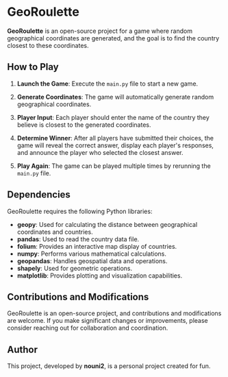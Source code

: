# GeoRoulette

**GeoRoulette** is an open-source project for a game where random geographical coordinates are generated, and the goal is to find the country closest to these coordinates.

## How to Play

1. **Launch the Game**: Execute the `main.py` file to start a new game.

2. **Generate Coordinates**: The game will automatically generate random geographical coordinates.

3. **Player Input**: Each player should enter the name of the country they believe is closest to the generated coordinates.

4. **Determine Winner**: After all players have submitted their choices, the game will reveal the correct answer, display each player's responses, and announce the player who selected the closest answer.

5. **Play Again**: The game can be played multiple times by rerunning the `main.py` file.

## Dependencies

GeoRoulette requires the following Python libraries:

- **geopy**: Used for calculating the distance between geographical coordinates and countries.
- **pandas**: Used to read the country data file.
- **folium**: Provides an interactive map display of countries.
- **numpy**: Performs various mathematical calculations.
- **geopandas**: Handles geospatial data and operations.
- **shapely**: Used for geometric operations.
- **matplotlib**: Provides plotting and visualization capabilities.

## Contributions and Modifications

GeoRoulette is an open-source project, and contributions and modifications are welcome. If you make significant changes or improvements, please consider reaching out for collaboration and coordination.

## Author

This project, developed by **nouni2**, is a personal project created for fun.

